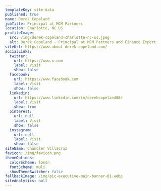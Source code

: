 ```yaml
---
templateKey: site-data
published: true
name: Derek Copeland
jobTitle: Principal at MCM Partners
location: Charlotte, NC US
profileImage:
  src: /img/derek-copeland-charlotte-nc-us.jpeg
  alt: Derek Copeland - Principal at MCM Partners and Finance Expert
siteUrl: https://www.about-derek-copeland.com/
socialLinks:
  twitter:
    url: https://www.x.com
    label: Visit
    show: false
  facebook:
    url: https://www.facebook.com
    label: Visit
    show: false
  linkedin:
    url: https://www.linkedin.com/in/derekcopeland08/
    label: Visit
    show: true
  pinterest:
    url: null
    label: Visit
    show: false
  instagram:
    url: null
    label: Visit
    show: false
siteName: Chandler Villacruz
favicon: /img/favicon.png
themeOptions:
  colorScheme: londn
  fontScheme: muli
  showThemeSwitcher: false
fallbackImage: /img/pic-executive-main-banner-01.webp
siteAnalytics: null
---
```

